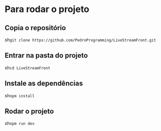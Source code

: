 # Para rodar o projeto

## Copia o repositório
sh```git clone https://github.com/PedroProgramming/LiveStreamFront.git```
## Entrar na pasta do projeto
sh```cd LiveStreamFront```
## Instale as dependências
sh```npm install```

## Rodar o projeto
sh```npm run dev```